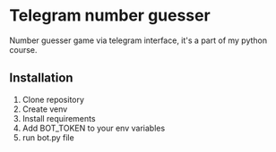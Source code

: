 # Telegram number guesser

Number guesser game via telegram interface, it's a part of my python course.

## Installation
1. Clone repository
2. Create venv
3. Install requirements
4. Add BOT_TOKEN to your env variables
5. run bot.py file